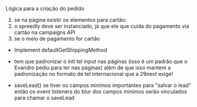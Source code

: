 Lógica para a criação do pedido

1. se na página existir os elementos para cartão:
  2. o spreedly deve ser instanciado, já que ele que cuida do pagamento via cartão na campaigns API
3. se o meio de pagamento for cartão

- Implement defaultGetShippingMethod

- tem que padronizar o intl tel input nas páginas (isso é um padrão que o Evandro pediu para ter nas páginas) além de que isso mantem a padronização no formato de tel internacional que a 29next exige!

- saveLead()
 se tiver os campos minimos importantes para "salvar o lead" então os event listeners do blur dos campos minimos serão vinculados para chamar o saveLead